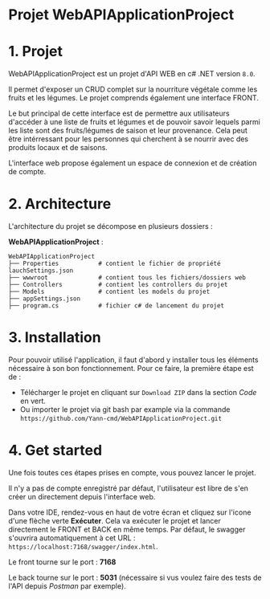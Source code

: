 # Projet WebAPIApplicationProject

# 1. Projet

WebAPIApplicationProject est un projet d'API WEB en c# .NET version ```8.0```. 

Il permet d'exposer un CRUD complet sur la nourriture végétale comme les fruits et les légumes. Le projet comprends également une interface FRONT. 

Le but principal de cette interface est de permettre aux utilisateurs d'accéder à une liste de fruits et légumes et de pouvoir savoir lequels parmi les liste sont des fruits/légumes de saison et leur provenance. Cela peut être intérressant pour les personnes qui cherchent à se nourrir avec des produits locaux et de saisons. 

L'interface web propose également un espace de connexion et de création de compte.

# 2. Architecture

L'architecture du projet se décompose en plusieurs dossiers : 

__WebAPIApplicationProject__ :

```
WebAPIApplicationProject
├── Properties           # contient le fichier de propriété lauchSettings.json
├── wwwroot              # contient tous les fichiers/dossiers web
├── Controllers          # contient les controllers du projet
├── Models               # contient les models du projet
├── appSettings.json
├── program.cs           # fichier c# de lancement du projet
```

# 3. Installation
Pour pouvoir utilisé l'application, il faut d'abord y installer tous les éléments nécessaire à son bon fonctionnement. Pour ce faire, la première étape est de :

- Télécharger le projet en cliquant sur ```Download ZIP``` dans la section _Code_ en vert.
- Ou importer le projet via git bash par example via la commande ```https://github.com/Yann-cmd/WebAPIApplicationProject.git```

# 4. Get started
Une fois toutes ces étapes prises en compte, vous pouvez lancer le projet.

Il n'y a pas de compte enregistré par défaut, l'utilisateur est libre de s'en créer un directement depuis l'interface web.

Dans votre IDE, rendez-vous en haut de votre écran et cliquez sur l'icone d'une flèche verte __Exécuter__. Cela va exécuter le projet et lancer directement le FRONT et BACK en même temps. Par défaut, le swagger s'ouvrira automatiquement à cet URL : ```https://localhost:7168/swagger/index.html```.

Le front tourne sur le port : __7168__

Le back tourne sur le port : __5031__ (nécessaire si vus voulez faire des tests de l'API depuis _Postman_ par exemple).
